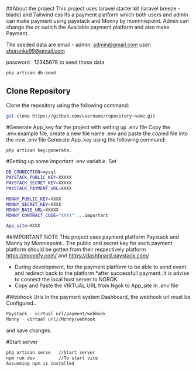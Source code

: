 ##About the project
This project uses laravel starter kit (laravel breeze - blade) and Tailwind css
Its a payment platform which both users and admin can make payment using paystack and Monny by monnniepoint.
Admin can change the or switch the Available payment platform and also make Payment.

The seeded data are
email - 
admin: admin@gmail.com 
user: shorunke99@gmail.com

password : 12345678
to seed those data
```bash
php artisan db:seed
```


## Clone Repository
Clone the repository using the following command:
```bash
git clone https://github.com/username/repository-name.git
```



#Generate App_key for the project with setting up .env file
Copy the .env.example file, create a new file name .env and paste the copied file into the new .env file
Generate App_key using the following command:
```bash
php artisan key:generate.
```




#Setting up some important .env variable.
Set 
```bash
DB_CONNECTION=mysql
PAYSTACK_PUBLIC_KEY=XXXXX
PAYSTACK_SECRET_KEY=XXXXX
PAYSTACK_PAYMENT_URL=XXXX

MONNY_PUBLIC_KEY=XXXX
MONNY_SECRET_KEY=XXXX
MONNY_BASE_URL=XXXXX
MONNY_CONTRACT_CODE="XXXX" ...important

App_site=XXXX
```


##IMPORTANT NOTE
This project uses payment platform Paystack and Monny by Monniepoint..
The public and secret key for each payment platform should be gotten from their respectively platform 
https://monnify.com/ and https://dashboard.paystack.com/

* During development, for the payment platform to be able to send event and redirect back to the platform 
*after successfull payment..It is advise to connect the local host server to NGROK.
* Copy and Paste the VIRTUAL URL from Ngok to App_site in .env file


#Webhook Urls
In the payment system Dashboard, the webhook url must be Configured..
```bash
Paystack - virtual url/payment/webhook
Monny - virtual url//Monny/webhook
```
and save changes.


#Start server
```bash
php artisan serve   //Start server
npm run dev         //To start vite
Assumming npm is installed
```

